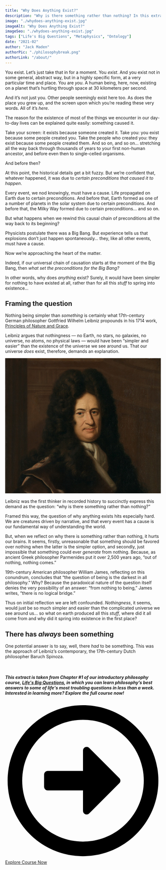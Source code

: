 ```yaml
---
title: "Why Does Anything Exist?"
description: "Why is there something rather than nothing? In this extract from Chapter #1 of our Life's Big Questions course, we investigate philosophy's best answers to the question of why anything exists."
image: "./whydoes-anything-exist.jpg"
imageAlt: "Why Does Anything Exist?"
imageSeo: "./whydoes-anything-exist.jpg"
tags: ["Life's Big Questions", "Metaphysics", "Ontology"]
date: "2021-02"
author: "Jack Maden"
authorPic: "./philosophybreak.png"
authorLink: "/about/"
---
```

<div style="position: relative; margin-bottom:50px;">

<span class="big-letter">Y</span>ou exist. Let’s just take that in for a moment. You _exist_. And you exist not in some general, abstract way, but in a highly specific form, at a very particular time and place. You are _you_. A human being, here, now, existing on a planet that’s hurtling through space at 30 kilometers per second. 

And it’s not just you. Other people seemingly exist here too. As does the place you grew up, and the screen upon which you’re reading these very words. All of it’s _here_.

The reason for the existence of most of the things we encounter in our day-to-day lives can be explained quite easily: something caused it. 

Take your screen: it exists because someone created it. Take you: you exist because some people created you. Take the people who created you: they exist because some people created them. And so on, and so on… stretching all the way back through thousands of years to your first non-human ancestor, and before even then to single-celled organisms.

And before then?

At this point, the historical details get a bit fuzzy. But we’re confident that, whatever happened, it was due to _certain preconditions that caused it to happen_. 

Every event, we nod knowingly, must have a cause. Life propagated on Earth due to certain preconditions. And before that, Earth formed as one of a number of planets in the solar system due to certain preconditions. And before that, the Milky Way formed due to certain preconditions… and so on. 

But what happens when we rewind this causal chain of preconditions all the way back to its beginning? 

Physicists postulate there was a Big Bang. But experience tells us that explosions don’t just happen spontaneously… they, like all other events, must have a cause.

Now we’re approaching the heart of the matter.

Indeed, if our universal chain of causation starts at the moment of the Big Bang, then _what set the preconditions for the Big Bang?_ 

In other words, why does _anything_ exist? Surely, it would have been simpler for nothing to have existed at all, rather than for all this _stuff_ to spring into existence...

## Framing the question

<span class="big-letter">N</span>othing being simpler than _something_ is certainly what 17th-century German philosopher Gottfried Wilhelm Leibniz propounds in his 1714 work, <a target="_blank" rel="noopener noreferrer sponsored" href="http://www.amazon.com/gp/product/1719502951/ref=as_li_tl?ie=UTF8&tag=philosophybre-20&camp=1789&creative=9325&linkCode=as2&creativeASIN=1719502951&linkId=394db1dae6b2f925c17be9e452a9929e">Principles of Nature and Grace</a>. 

Leibniz argues that nothingness — no Earth, no stars, no galaxies, no universe, no atoms, no physical laws — would have been “simpler and easier” than the existence of the universe we see around us. That our universe _does_ exist, therefore, demands an explanation. 

![Gottfried Wilhelm Leibniz](./leibniz.jpg "Gottfried Wilhelm Leibniz, existing.")

Leibniz was the first thinker in recorded history to succinctly express this demand as the question: “why is there something rather than nothing?” 

Framed this way, the question of why anything exists hits especially hard. We are creatures driven by narrative, and that every event has a cause is our fundamental way of understanding the world. 

But, when we reflect on why there is something rather than nothing, it hurts our brains. It seems, firstly, unreasonable that something should be favored over nothing when the latter is the simpler option, and secondly, just impossible that something could ever _generate_ from nothing. Because, as ancient Greek philosopher Parmenides put it over 2,500 years ago, “out of nothing, nothing comes.”

19th-century American philosopher William James, reflecting on this conundrum, concludes that “the question of being is the darkest in all philosophy.” Why? Because the paradoxical nature of the question itself denies the very possibility of an answer: “from nothing to being,” James writes, “there is no logical bridge.”

Thus on initial reflection we are left confounded. _Nothingness_, it seems, would just be so much simpler and easier than the complicated universe we see around us... so what on earth produced all this _stuff_, where did it all come from and why did it spring into existence in the first place? 

## There has _always_ been something

<span class="big-letter">O</span>ne potential answer is to say, well, there _had_ to be something. This was the approach of Leibniz’s contemporary, the 17th-century Dutch philosopher Baruch Spinoza. 

<div class="fade-out"></div>
</div>

<div class="text-center large-mar">
<h5>This extract is taken from Chapter #1 of our introductory philosophy course, <a href="/lifes-big-questions/">Life's Big Questions</a>, in which you can learn philosophy’s best answers to some of life's most troubling questions in less than a week. Interested in learning more? Explore the full course now!</h5>
<a class="primary button" href="/lifes-big-questions/"><svg xmlns="http://www.w3.org/2000/svg" viewBox="0 0 512 512"><path d="M504 256C504 119 393 8 256 8S8 119 8 256s111 248 248 248 248-111 248-248zm-448 0c0-110.5 89.5-200 200-200s200 89.5 200 200-89.5 200-200 200S56 366.5 56 256zm72 20v-40c0-6.6 5.4-12 12-12h116v-67c0-10.7 12.9-16 20.5-8.5l99 99c4.7 4.7 4.7 12.3 0 17l-99 99c-7.6 7.6-20.5 2.2-20.5-8.5v-67H140c-6.6 0-12-5.4-12-12z"/></svg>Explore Course Now</a>
</div>
